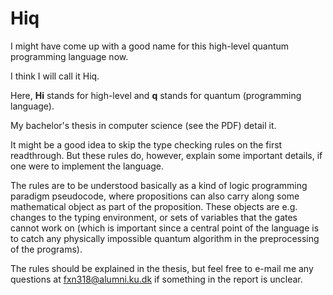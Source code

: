 # Hiq

I might have come up with a good name for this high-level quantum programming language now.

I think I will call it Hiq.

Here, **Hi** stands for high-level and **q** stands for quantum (programming language).

My bachelor's thesis in computer science (see the PDF) detail it. 

It might be a good idea to skip the type checking rules on the first readthrough. But these rules do, however, explain some important details, if one were to implement the language. 

The rules are to be understood basically as a kind of logic programming paradigm pseudocode, where propositions can also carry along some mathematical object as part of the proposition. These objects are e.g. changes to the typing environment, or sets of variables that the gates cannot work on (which is important since a central point of the language is to catch any physically impossible quantum algorithm in the preprocessing of the programs). 

The rules should be explained in the thesis, but feel free to e-mail me any questions at fxn318@alumni.ku.dk if something in the report is unclear.